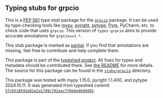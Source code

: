 ## Typing stubs for grpcio

This is a [PEP 561](https://peps.python.org/pep-0561/)
type stub package for the [`grpcio`](https://github.com/grpc/grpc) package.
It can be used by type-checking tools like
[mypy](https://github.com/python/mypy/),
[pyright](https://github.com/microsoft/pyright),
[pytype](https://github.com/google/pytype/),
[Pyre](https://pyre-check.org/),
PyCharm, etc. to check code that uses `grpcio`. This version of
`types-grpcio` aims to provide accurate annotations for
`grpcio==1.*`.

This stub package is marked as [partial](https://peps.python.org/pep-0561/#partial-stub-packages).
If you find that annotations are missing, feel free to contribute and help complete them.


This package is part of the [typeshed project](https://github.com/python/typeshed).
All fixes for types and metadata should be contributed there.
See [the README](https://github.com/python/typeshed/blob/main/README.md)
for more details. The source for this package can be found in the
[`stubs/grpcio`](https://github.com/python/typeshed/tree/main/stubs/grpcio)
directory.

This package was tested with
mypy 1.15.0,
pyright 1.1.400,
and pytype 2024.10.11.
It was generated from typeshed commit
[`57cb510fd2e81a2a1749c792aacf78ebe4649d05`](https://github.com/python/typeshed/commit/57cb510fd2e81a2a1749c792aacf78ebe4649d05).